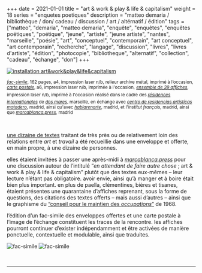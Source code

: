 +++
date = 2021-01-01
title = "art & work & play & life & capitalism"
weight = 18
series = "enquetes poetiques"
description = "matteo demaria / bibliothèque / don/ cadeau / discussion / art / altérnatif / édition"
tags = ["matteo", "demaria", "matteo demaria", "enquête", "enquêtes", "enquêtes poétiques", "poétique", "jeune", "artiste", "jeune artiste", "nantes", "marseille", "poésie", "art", "conceptuel", "contemporain", "art conceptuel", "art contemporain", "recherche", "langage", "discussion", "livres", "livres d'artiste", "édition", "photocopie", "bibliotheque", "alternatif", "collection", "cadeau", "échange", "don"]
+++

[![installation art&work&play&life&capitalism](/images/art&work&play&life&capitalism/installation_art&work&capitalism.gif)](/pdfs/art&work&play&life&capitalism/carteles_art&work&play&life&capitalism.pdf)

<sup>[*fac-simile*](/pdfs/art&work&play&life&capitalism/fac-simile_art&work&play&life&capitalism.pdf), 162 pages, a4, impression laser n/b, relieur archive métal, imprimé à l’occasion,</sup>
<sup>[*carte postale*](/pdfs/art&work&play&life&capitalism/postal_art&work&play&life&capitalism.pdf), a6, impression laser n/b, imprimée à l'occasion,</sup>
<sup>[*ensemble de 39 affiches*](/pdfs/art&work&play&life&capitalism/carteles_art&work&play&life&capitalism.pdf), impression laser n/b, imprimé à l'occasion</sup>
<sup>réalisé dans le cadre des [*résidences internationales*](http://www.residencesinternationales.com/) de [*dos mares*](https://2mares.org/), marseille, en échange avec [*centro de residencias artistícas matadero*](https://www.mataderomadrid.org/programas/centro-de-residencias-artisticas), madrid, ainsi qu'avec [*hablarenarte*](http://www.hablarenarte.com/), madrid, et l'*institut français*, madrid, ainsi que [*marcablanca.press*](http://marcablanca.press/), madrid</sup>

<br/>

[une dizaine de textes](http://marcablanca.press/wp-content/uploads/2021/11/biblio_arte_y_trabajo_y_capitalismo.pdf) traitant de très près ou de relativement loin des relations entre *art* et *travail* a été recueillie dans une enveloppe et offerte, en main propre, à une dizaine de personnes.

elles étaient invitées à passer une après-midi à [*marcablanca.press*](http://marcablanca.press/) pour une discussion autour de l’intitulé “*en attendant de faire autre chose* ; art & work & play & life & capitalism” plutôt que des textes eux-mêmes – leur lecture n’étant pas obligatoire. avoir envie, ainsi qu’à manger et à boire était bien plus important. en plus de paella, clémentines, bières et tisanes, étaient présentes une quarantaine d’affiches reprenant, sous la forme de questions, des citations des textes offerts – mais aussi d’autres – ainsi que le graphisme du [“conseil pour le maintien des *occupations*”](https://commons.wikimedia.org/w/index.php?search=conseil+pour+le+maintien+des+occupations&title=Special:MediaSearch&go=Go&type=image) de 1968.

l’édition d’un fac-simile des enveloppes offertes et une carte postale à l’image de l’échange constituent les traces de la rencontre.
les affiches pourront continuer d’exister indépendamment et être activées de manière ponctuelle, contextuelle et modulable, ainsi que traduites.

![fac-simile](/images/art&work&play&life&capitalism/fac-simile_art&work&capitalism.gif)
![fac-simile](/images/art&work&play&life&capitalism/postal_art&work&capitalism.gif)


<br/>
<hr>
